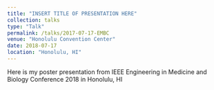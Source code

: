 ```yaml
---
title: "INSERT TITLE OF PRESENTATION HERE"
collection: talks
type: "Talk"
permalink: /talks/2017-07-17-EMBC
venue: "Honolulu Convention Center"
date: 2018-07-17
location: "Honolulu, HI"
---
```


Here is my poster presentation from IEEE Engineering in Medicine and Biology Conference 2018 in Honolulu, HI

